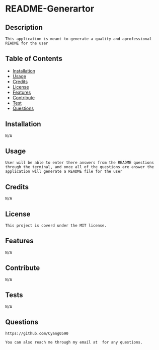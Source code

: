 # README-Generartor

    
## Description
    
    This application is meant to generate a quality and aprofessional README for the user

## Table of Contents
    
- [Installation](#installation)
- [Usage](#usage)
- [Credits](#credits)
- [License](#license)
- [Features](#features)
- [Contribute](#contribute)
- [Test](#tests)
- [Questions](#questions)
    
## Installation
    
    N/A

 ## Usage

    User will be able to enter there answers from the README questions through the terminal, and once all of the questions are answer the application will generate a README file for the user

## Credits

    N/A
    
## License

    This project is coverd under the MIT license.
    
## Features

    N/A
    
## Contribute

    N/A
    
## Tests

    N/A

## Questions

    https://github.com/Cyang0590

    You can also reach me through my email at  for any questions.

    